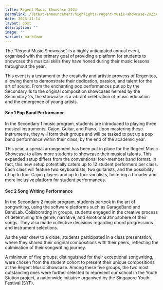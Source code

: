 ```yaml
---
title: Regent Music Showcase 2023
permalink: /latest-announcement/highlights/regent-music-showcase-2023/
date: 2023-11-14
layout: post
description: ""
image: ""
variant: markdown
---
```

The "Regent Music Showcase" is a highly anticipated annual event, organised with the primary goal of providing a platform for students to showcase the musical skills they have honed during their music lessons throughout the year.
 
This event is a testament to the creativity and artistic prowess of Regenites, allowing them to demonstrate their dedication, passion, and talent for the art of sound. From the enchanting pop performances put up by the Secondary 1s to the original composition showcases helmed by the Secondary 2s, the showcase is a vibrant celebration of music education and the emergence of young artists.
 
#### **Sec 1 Pop Band Performance**

In the Secondary 1 music program, students are introduced to playing three musical instruments: Cajon, Guitar, and Piano. Upon mastering these instruments, they will form their groups and will be tasked to put up a pop band performance within their class, by the end of the academic year.
 
This year, a special arrangement has been put in place for the Regent Music Showcase to allow more students to showcase their musical talents. This expanded setup differs from the conventional four-member band format. In fact, this new setup potentially caters up to 12 student performers per class. Each class will feature two keyboardists, two guitarists, and the possibility of up to four Cajon players and up to four vocalists, fostering a broader and more inclusive platform for student performances.
 
#### **Sec 2 Song Writing Performance**

In the Secondary 2 music program, students partook in the art of songwriting, using the software platforms such as GarageBand and BandLab. Collaborating in groups, students engaged in the creative process of determining the genre, narrative, and emotional atmosphere of their songs. They also made collective decisions regarding chord progressions and instrument selections.
 
As the year drew to a close, students participated in a class presentation, where they shared their original compositions with their peers, reflecting the culmination of their songwriting journey.
 
A minimum of five groups, distinguished for their exceptional songwriting, were chosen from the student cohort to present their unique compositions at the Regent Music Showcase. Among these five groups, the two most outstanding ones were further selected to represent our school in the Youth Station project, a nationwide initiative organised by the Singapore Youth Festival (SYF).